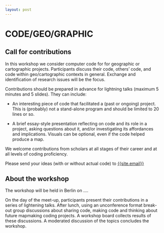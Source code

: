 ```yaml
---
layout: post
---
```

# CODE/GEO/GRAPHIC

## Call for contributions

In this workshop we consider computer code for for geographic or cartographic projects. Participants discuss their code, others’ code, and code within geo/cartographic contexts in general. Exchange and identification of research issues will be the focus. 

Contributions should be prepared in advance for lightning talks (maximum 5 minutes and 5 slides). They can include:

* An interesting piece of code that facilitated a (past or ongoing) project. This is (probably) not a stand-alone program and should be limited to 20 lines or so.

* A brief essay-style presentation reflecting on code and its role in a project, asking questions about it, and/or investigating its affordances and implications. Visuals can be optional, even if the code helped produce a map.

We welcome contributions from scholars at all stages of their career and at all levels of coding proficiency.

Please send your ideas (with or without actual code) to <a href="mailto:{{site.email}}">{{site.email}}</a>

## About the workshop

The workshop will be held in Berlin on .... 

On the day of the meet-up, participants present their contributions in a series of lightening talks. After lunch, using an unconference format break-out group discussions about sharing code, making code and thinking about future mapmaking coding projects. A workshop board collects results of these discussions. A moderated discussion of the topics concludes the workshop. 

